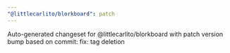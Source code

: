 ```yaml
---
"@littlecarlito/blorkboard": patch
---
```


Auto-generated changeset for @littlecarlito/blorkboard with patch version bump based on commit: fix: tag deletion
